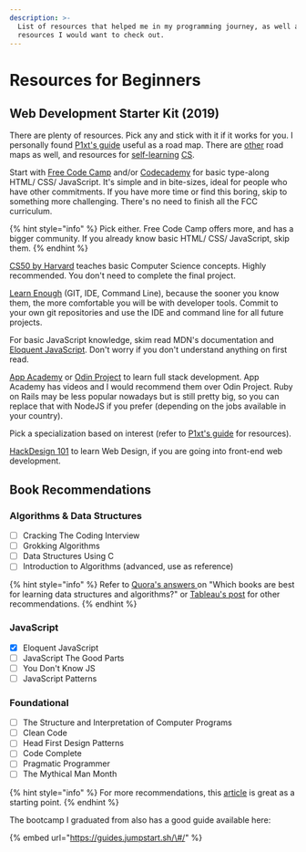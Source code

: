 ```yaml
---
description: >-
  List of resources that helped me in my programming journey, as well as
  resources I would want to check out.
---
```


# Resources for Beginners

## Web Development Starter Kit \(2019\)

There are plenty of resources. Pick any and stick with it if it works for you. I personally found [P1xt's guide](https://github.com/P1xt/p1xt-guides/) useful as a road map. There are [other](https://roadmap.sh/) road maps as well, and resources for [self-learning](https://github.com/ossu/computer-science) [CS](https://teachyourselfcs.com/).

Start with [Free Code Camp](https://www.freecodecamp.org/) and/or [Codecademy](https://www.codecademy.com/) for basic type-along HTML/ CSS/ JavaScript. It's simple and in bite-sizes, ideal for people who have other commitments. If you have more time or find this boring, skip to something more challenging. There's no need to finish all the FCC curriculum.

{% hint style="info" %}
Pick either. Free Code Camp offers more, and has a bigger community. If you already know basic HTML/ CSS/ JavaScript, skip them.
{% endhint %}

[CS50 by Harvard](https://www.edx.org/course/cs50s-introduction-to-computer-science) teaches basic Computer Science concepts. Highly recommended. You don't need to complete the final project.

[Learn Enough](https://www.learnenough.com/) \(GIT, IDE, Command Line\), because the sooner you know them, the more comfortable you will be with developer tools. Commit to your own git repositories and use the IDE and command line for all future projects.

For basic JavaScript knowledge, skim read MDN's documentation and [Eloquent JavaScript](https://eloquentjavascript.net/). Don't worry if you don't understand anything on first read.

[App Academy](https://open.appacademy.io/) or [Odin Project](https://www.theodinproject.com/courses?ref=homenav) to learn full stack development. App Academy has videos and I would recommend them over Odin Project. Ruby on Rails may be less popular nowadays but is still pretty big, so you can replace that with NodeJS if you prefer \(depending on the jobs available in your country\). 

Pick a specialization based on interest \(refer to [P1xt's guide](https://github.com/P1xt/p1xt-guides/) for resources\).

[HackDesign 101](https://hackdesign.org/lessons101) to learn Web Design, if you are going into front-end web development. 

## Book Recommendations

### Algorithms & Data Structures

* [ ] Cracking The Coding Interview
* [ ] Grokking Algorithms
* [ ] Data Structures Using C
* [ ] Introduction to Algorithms \(advanced, use as reference\)

{% hint style="info" %}
Refer to [Quora's answers ](https://www.quora.com/What-are-the-best-books-on-algorithms-and-data-structures)on "Which books are best for learning data structures and algorithms?" or [Tableau's post](https://www.tableau.com/learn/articles/books-about-data-structures-algorithms) for other recommendations.
{% endhint %}

### JavaScript

* [x] Eloquent JavaScript
* [ ] JavaScript The Good Parts
* [ ] You Don't Know JS
* [ ] JavaScript Patterns

### Foundational

* [ ] The Structure and Interpretation of Computer Programs
* [ ] Clean Code
* [ ] Head First Design Patterns
* [ ] Code Complete
* [ ] Pragmatic Programmer
* [ ] The Mythical Man Month

{% hint style="info" %}
For more recommendations, this [article](https://simpleprogrammer.com/best-programming-books-2019/) is great as a starting point.
{% endhint %}

The bootcamp I graduated from also has a good guide available here:

{% embed url="https://guides.jumpstart.sh/\#/" %}



